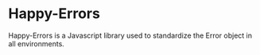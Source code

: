 # Happy-Errors

Happy-Errors is a Javascript library used to standardize the Error object in all environments.
